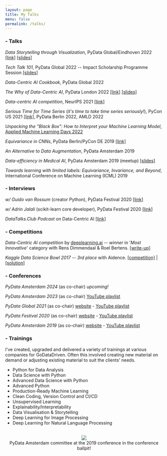 ```yaml
---
layout: page
title: My Talks
menu: false
permalink: /talks/
---
```


<!--I've delivered, attended and organised a fair bit of talks, workshops and trainings throughout the years. Here's a selection of:
 - [Talks](#talks)
 - [Interviews](#interviews)
 - [Competitions](#competitions)
 - [Trainings](#trainings)
 - [Conferences](#conferences) -->

<a name="talks"></a>
### - Talks

_Data Storytelling through Visualization_, PyData Global/Eindhoven 2022 [[link]](https://www.youtube.com/watch?v=eMGF9AeO-sM&t) [[slides]](../assets/slides/data_visualization_storytelling.pdf)

_Tech Talk 101_, PyData Global 2022 -- Impact Scholarship Programme Session [[slides]](../assets/slides/tech_talk_101.pdf)

_Data-Centric AI Cookbook_, PyData Global 2022 

_The Why of Data-Centric AI_, PyData London 2022 [[link]](https://www.youtube.com/watch?v=vgtdPwUrP5I) [[slides]](../assets/slides/why_of_data_centric_ai.pdf)

_Data-centric AI competition_, NeurIPS 2021 [[link]](https://neurips.cc/virtual/2021/workshop/21860#collapse-sl-38305)

_Serious Time for Time Series_ (*it's time to take time series seriously!*), PyCon US 2021 [[link]](https://www.youtube.com/watch?v=nT6UsVgJ0xw), PyData Berlin 2022, AMLD 2022

_Unpacking the "Black Box": How to Interpret your Machine Learning Model_, [Applied Machine Learning Days 2022](https://appliedmldays.org/events/amld-epfl-2022/workshops/unpacking-the-black-box-how-to-interpret-your-machine-learning-model)

_Equivariance in CNNs_, PyData Berlin/PyCon DE 2019 [[link]](https://www.youtube.com/watch?v=t7U-Z5a7oWw&t=3s)

_An Alternative to Data Augmentation_, PyData Amsterdam 2019

_Data-efficiency in Medical AI_, PyData Amsterdam 2019 (meetup) [[slides]](../assets/slides/data_efficiency_for_medical_image_analysis.pdf)

_Towards learning with limited labels: Equivariance, Invariance, and Beyond_, International Conference on Machine Learning (ICML) 2019 

<a name="interviews"></a>
### - Interviews
_w/ Guido van Rossum_ (creator Python), PyData Festival  2020  [[link]](https://www.youtube.com/watch?v=eJUwlzR_hCY)

_w/ Adrin Jalali_ (scikit-learn core developer), PyData Festival 2020 
[[link]](https://www.youtube.com/watch?v=0tXIkjClGOs)

_DataTalks.Club Podcast_ on Data-Centric AI [[link]](https://datatalks.club/podcast/s12e03-data-centric-ai.html)

	
<a name="competitions"></a>
### - Competitions

_Data-Centric AI competition_ by [deeplearning.ai](https://https-deeplearning-ai.github.io/data-centric-comp/)
-- _winner_ in '*Most Innovative*' category with Rens Dimmendaal & Roel Bertens. [[write-up]](https://www.deeplearning.ai/blog/data-centric-ai-competition-godatadriven/)

_Kaggle Data Science Bowl 2017_ -- _3rd place_ with Aidence. [[competition]](https://www.kaggle.com/c/data-science-bowl-2017) \| [[solution]](https://bitbucket.org/aidence/kaggle-data-science-bowl-2017/src/master/)


 
<a name="conferences"></a>
### - Conferences
_PyData Amsterdam 2024_ (as co-chair) _upcoming!_

_PyData Amsterdam 2023_ (as co-chair) 	[YouTube playlist](https://www.youtube.com/watch?v=_nlryVPWTGM&list=PLGVZCDnMOq0pADyz2VboxPFIdrsozlENg)
	

_PyData Global 2021_ (as co-chair)
	[website](https://pydata.org/global2021/) - [YouTube playlist](https://www.youtube.com/watch?v=51FAin5RyHY&list=PLGVZCDnMOq0qlw7eLuNIvoUTisSfDbjmq)
	
_PyData Festival 2020_ (as co-chair)
	[website](https://pydata.org/amsterdam2019/schedule/) - [YouTube playlist](https://www.youtube.com/playlist?list=PLGVZCDnMOq0q7_6SdrC2wRtdkojGBTAht)
	
_PyData Amsterdam 2019_ (as co-chair)
	[website](https://pydata.org/amsterdam2019/) - [YouTube playlist](https://www.youtube.com/playlist?list=PLGVZCDnMOq0q7_6SdrC2wRtdkojGBTAht)
	

<a name="trainings"></a>
### - Trainings
I've created, upgraded and delivered a variety of trainings  at various companies for GoDataDriven. Often this involved creating new material on demand or adjusting existing material to suit the clients' needs. 


* Python for Data Analysis
* Data Science with Python 
* Advanced Data Science with Python 
* Advanced Python
* Production-Ready Machine Learning 
* Clean Coding, Version Control and CI/CD
* Unsupervised Learning 
* Explainability/Interpretability 
* Data Visualisation & Storytelling
* Deep Learning for Image Processing 
* Deep Learning for Natural Language Processing 

<!--#### PyData Festival 2020 (co-chair)
A week-long online festival to serve as an alternative to the IRL conference. Each day had a dedicated theme (Engineering, Fairness & Data, Open Source, Python, Applications) and sessions during breakfast (tutorials/workshops), lunch (panels, interviews, sprint preparation sessions) and after dinner (talks).

 Highlights include: interviews with the creator of Python (Guido van Rossum), core developer of Scikit Learn (Adrin Jalali), release managers of Python 3.8/3.9 (Łukasz Langa) and Python 3.10/3.11 (Pablo Galindo Salgado) and a Pandas sprint lead by a Pandas maintainer (Marco Gorelli).

 [[conference website]](https://amsterdam.pydata.org) - [[YouTube playlist]](https://www.youtube.com/playlist?list=PLGVZCDnMOq0oX4ymLgldSvpfiZj-S8-fH)



#### PyData Amsterdam 2019 (co-chair)
A three-day conference hosted at GoDataDriven and Booking.com HQ. The conference in numbers: 2 keynotes, 4 tutorials, 30 talks, 45 speakers, >350 attendees, 11 sponsors, 1 ballpit.

[[conference website]](https://pydata.org/amsterdam2019/schedule/) - [[YouTube playlist]](https://www.youtube.com/playlist?list=PLGVZCDnMOq0q7_6SdrC2wRtdkojGBTAht) -->

<br>
<center>
<img src='../assets/misc/ballpit.gif'>
	<br>
 PyData Amsterdam committee at the 2019 conference in the conference ballpit!</center>


<!-- ## Training
Trainings given and co-developed:
* Data Wrangling & Visualisation
* Basics of Machine Learning
* Python Essentials
* Deep Learning for Computer Vision
* Predictive Modeling & Machine Learning
* Advanced Data Science
* Clean Coding, Version Control, CI/CD
* Data Science w/ Python
* Advanced Python Developer & Machine Learning in Production -->
